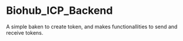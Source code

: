 # Biohub_ICP_Backend
 A simple baken to create token, and makes functionallities to send and receive tokens.
